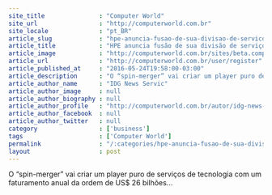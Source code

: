 ```yaml
---
site_title               : "Computer World"
site_url                 : "http://computerworld.com.br"
site_locale              : "pt_BR"
article_slug             : "hpe-anuncia-fusao-de-sua-divisao-de-servicos-corporativos-com-a-csc"
article_title            : "HPE anuncia fusão de sua divisão de serviços corporativos com a CSC"
article_image            : "http://computerworld.com.br/sites/beta.computerworld.com.br/files/news_articles/meg_whitman_hp.jpg"
article_url              : "http://computerworld.com.br/user/register"
article_published_at     : "2016-05-24T19:58:00-03:00"
article_description      : "O “spin-merger” vai criar um player puro de serviços de tecnologia com um faturamento anual da ordem de US$ 26 bilhões..."
article_author_name      : "IDG News Servic"
article_author_image     : null
article_author_biography : null
article_author_profile   : "http://computerworld.com.br/autor/idg-news-service"
article_author_facebook  : null
article_author_twitter   : null
category                 : ['business']
tags                     : ['Computer World']
permalink                : "/:categories/hpe-anuncia-fusao-de-sua-divisao-de-servicos-corporativos-com-a-csc/"
layout                   : post
---
```


O “spin-merger” vai criar um player puro de serviços de tecnologia com um faturamento anual da ordem de US$ 26 bilhões...
